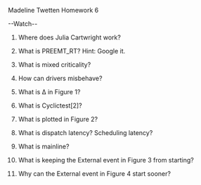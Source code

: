 Madeline Twetten
Homework 6

--Watch--

1. Where does Julia Cartwright work?

2. What is PREEMT_RT? Hint: Google it.

3. What is mixed criticality?

4. How can drivers misbehave?

5. What is Δ in Figure 1?

6. What is Cyclictest[2]?

7. What is plotted in Figure 2?

8. What is dispatch latency? Scheduling latency?

9. What is mainline?

10. What is keeping the External event in Figure 3 from starting?

11. Why can the External event in Figure 4 start sooner?
